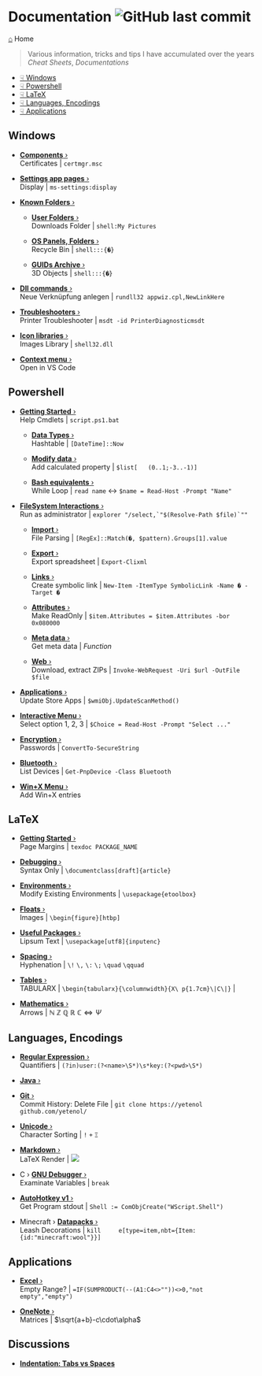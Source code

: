 # Documentation ![GitHub last commit](https://img.shields.io/github/last-commit/yetenol/doc?color=white)
[⌂](README.md) Home
> Various information, tricks and tips I have accumulated over the years  
> _Cheat Sheets_, _Documentations_
- [☟ Windows](#windows)
- [☟ Powershell](#powershell)
- [☟ LaTeX](#latex)
- [☟ Languages, Encodings](#languages-encodings)
- [☟ Applications](#applications)

## Windows

- [**Components** ›](windows/components.md)  
  Certificates | `certmgr.msc`

- [**Settings app pages** ›](windows/settings.md)  
  Display | `ms-settings:display`

- [**Known Folders** ›](windows/known-folders/known-folders.md)  

  - [**User Folders** ›](windows/known-folders/user-folders.md)  
    Downloads Folder | `shell:My Pictures`

  - [**OS Panels, Folders** ›](windows/known-folders/guids.md)  
    Recycle Bin | `shell:::{�}`

  - [**GUIDs Archive** ›](windows/known-folders/guids-archive.md)  
    3D Objects | `shell:::{�}`

- [**Dll commands** ›](windows/dll.md)  
  Neue Verknüpfung anlegen | `rundll32 appwiz.cpl,NewLinkHere`

- [**Troubleshooters** ›](windows/troubleshooters.md)  
  Printer Troubleshooter | `msdt -id PrinterDiagnosticmsdt`

- [**Icon libraries** ›](windows/icons.md)  
  Images Library | `shell32.dll`

- [**Context menu** ›](windows/context-menu.md)  
  Open in VS Code


## Powershell

- [**Getting Started** ›](powershell/powershell.md)  
  Help Cmdlets | `script.ps1.bat`

  - [**Data Types** ›](powershell/data-types.md)  
    Hashtable | `[DateTime]::Now`

  - [**Modify data** ›](powershell/filesystem/modify.md)  
    Add calculated property | `$list[	(0..1;-3..-1)]`

  - [**Bash equivalents** ›](powershell/bash-equivalents.md)  
    While Loop | `read name` <-> `$name = Read-Host -Prompt "Name"`

- [**FileSystem Interactions** ›](powershell/filesystem/filesystem.md)  
  Run as administrator | ``explorer "/select,`"$(Resolve-Path $file)`""``

  - [**Import** ›](powershell/filesystem/import.md)  
    File Parsing | `[RegEx]::Match(�, $pattern).Groups[1].value`

  - [**Export** ›](powershell/filesystem/export.md)  
    Export spreadsheet | `Export-Clixml`

  - [**Links** ›](powershell/filesystem/links.md)  
    Create symbolic link | `New-Item -ItemType SymbolicLink -Name � -Target �`

  - [**Attributes** ›](powershell/filesystem/attributes.md)  
    Make ReadOnly | `$item.Attributes = $item.Attributes -bor 0x080000`

  - [**Meta data** ›](powershell/filesystem/metadata.md)  
    Get meta data | _Function_

  - [**Web** ›](powershell/filesystem/web.md)  
    Download, extract ZIPs | `Invoke-WebRequest -Uri $url -OutFile $file`

- [**Applications** ›](powershell/applications.md)  
  Update Store Apps | `$wmiObj.UpdateScanMethod()`

- [**Interactive Menu** ›](powershell/menu.md)  
  Select option 1, 2, 3 | `$Choice = Read-Host -Prompt "Select ..."`

- [**Encryption** ›](powershell/encryption.md)  
  Passwords | `ConvertTo-SecureString`

- [**Bluetooth** ›](powershell/bluetooth.md)  
  List Devices | `Get-PnpDevice -Class Bluetooth`

- [**Win+X Menu** ›](windows/win-x.md)  
  Add Win+X entries


## LaTeX

- [**Getting Started** ›](latex/latex.md)  
  Page Margins | `texdoc PACKAGE_NAME`

- [**Debugging** ›](latex/debugging.md)  
  Syntax Only | `\documentclass[draft]{article}`

- [**Environments** ›](latex/environments.md)  
  Modify Existing Environments | `\usepackage{etoolbox}`

- [**Floats** ›](latex/floats.md)  
  Images | `\begin{figure}[htbp]`

- [**Useful Packages** ›](latex/packages.md)  
  Lipsum Text | `\usepackage[utf8]{inputenc}`

- [**Spacing** ›](latex/spacing.md)  
  Hyphenation | `\!` `\,` `\:` `\;` `\quad` `\qquad`

- [**Tables** ›](latex/tables.md)  
  TABULARX | `\begin{tabularx}{\columnwidth}{X\
p{1.7cm}\|C\|}` |
- [**Mathematics** ›](latex/symbols.md)  
  Arrows | $\mathbb{N\ Z\ Q\ R\ C} \iff \Psi$


## Languages, Encodings

- [**Regular Expression** ›](languages/regex.md)  
  Quantifiers | `(?in)user:(?<name>\S*)\s*key:(?<pwd>\S*)`

- [**Java** ›](languages/java.md)  

- [**Git** ›](languages/git.md)  
  Commit History: Delete File | `git clone https://yetenol	github.com/yetenol/`

- [**Unicode** ›](languages/unicode.md)  
  Character Sorting | `!` `+` `Ξ`

- [**Markdown** ›](languages/markdown.md)  
  LaTeX Render | <img src="https://render.githubusercontent.com/render/math?math=e^{i\pi}=-1">

- C › [**GNU Debugger** ›](languages/gdb.md)  
  Examinate Variables | `break`


- [**AutoHotkey v1** ›](languages/autohotkey.md)  
  Get Program stdout | `Shell := ComObjCreate("WScript.Shell")`

- Minecraft › [**Datapacks** ›](languages/minecraft.md)  
  Leash Decorations | `kill 	e[type=item,nbt={Item:{id:"minecraft:wool"}}]`


## Applications

- [**Excel** ›](apps/excel.md)  
  Empty Range? | `=IF(SUMPRODUCT(--(A1:C4<>""))<>0,"not empty","empty")`

- [**OneNote** ›](apps/onenote.md)  
  Matrices | $\sqrt{a+b}-c\cdot\alpha$


## Discussions

- [**Indentation: Tabs vs Spaces**](discussion/indentation.md)